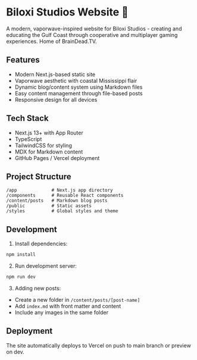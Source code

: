 # Biloxi Studios Website 🌊

A modern, vaporwave-inspired website for Biloxi Studios - creating and educating the Gulf Coast through cooperative and multiplayer gaming experiences. Home of BrainDead.TV.

## Features
- Modern Next.js-based static site
- Vaporwave aesthetic with coastal Mississippi flair
- Dynamic blog/content system using Markdown files
- Easy content management through file-based posts
- Responsive design for all devices

## Tech Stack
- Next.js 13+ with App Router
- TypeScript
- TailwindCSS for styling
- MDX for Markdown content
- GitHub Pages / Vercel deployment

## Project Structure
```
/app             # Next.js app directory
/components      # Reusable React components
/content/posts   # Markdown blog posts
/public          # Static assets
/styles          # Global styles and theme
```

## Development
1. Install dependencies:
```bash
npm install
```

2. Run development server:
```bash
npm run dev
```

3. Adding new posts:
- Create a new folder in `/content/posts/[post-name]`
- Add `index.md` with front matter and content
- Include any images in the same folder

## Deployment
The site automatically deploys to Vercel on push to main branch or preview on dev.
